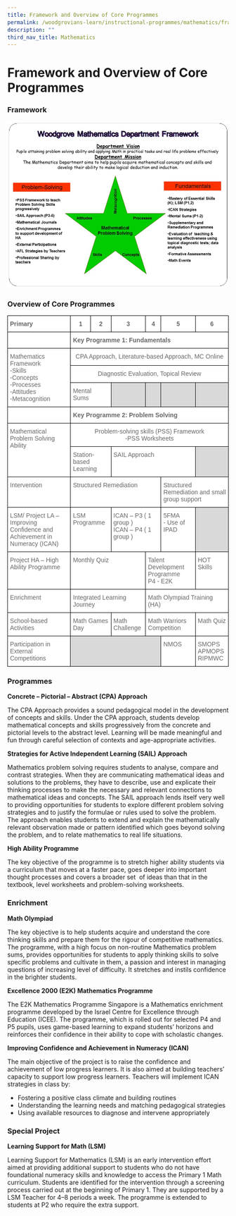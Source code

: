 ```yaml
---
title: Framework and Overview of Core Programmes
permalink: /woodgrovians-learn/instructional-programmes/mathematics/framework-and-overview-of-core-programmes
description: ""
third_nav_title: Mathematics
---
```

# **Framework and Overview of Core Programmes**

### Framework

![](/images/Math%20Framework%202016%20for%20website_14Jan16.jpg)

### Overview of Core Programmes

<table style="border-collapse:collapse;border-spacing:0" class="tg"><thead><tr><th style="background-color:#FFF;border-color:black;border-style:solid;border-width:1px;color:#676767;font-family:Arial, sans-serif;font-size:14px;font-weight:bold;overflow:hidden;padding:10px 5px;text-align:left;vertical-align:top;word-break:normal">Primary</th><th style="background-color:#FFF;border-color:black;border-style:solid;border-width:1px;color:#676767;font-family:Arial, sans-serif;font-size:14px;font-weight:bold;overflow:hidden;padding:10px 5px;text-align:center;vertical-align:top;word-break:normal">1</th><th style="background-color:#FFF;border-color:black;border-style:solid;border-width:1px;color:#676767;font-family:Arial, sans-serif;font-size:14px;font-weight:bold;overflow:hidden;padding:10px 5px;text-align:center;vertical-align:top;word-break:normal">2</th><th style="background-color:#FFF;border-color:black;border-style:solid;border-width:1px;color:#676767;font-family:Arial, sans-serif;font-size:14px;font-weight:bold;overflow:hidden;padding:10px 5px;text-align:center;vertical-align:top;word-break:normal">3</th><th style="background-color:#FFF;border-color:black;border-style:solid;border-width:1px;color:#676767;font-family:Arial, sans-serif;font-size:14px;font-weight:bold;overflow:hidden;padding:10px 5px;text-align:center;vertical-align:top;word-break:normal">4</th><th style="background-color:#FFF;border-color:black;border-style:solid;border-width:1px;color:#676767;font-family:Arial, sans-serif;font-size:14px;font-weight:bold;overflow:hidden;padding:10px 5px;text-align:center;vertical-align:top;word-break:normal">5</th><th style="background-color:#FFF;border-color:black;border-style:solid;border-width:1px;color:#676767;font-family:Arial, sans-serif;font-size:14px;font-weight:bold;overflow:hidden;padding:10px 5px;text-align:center;vertical-align:top;word-break:normal">6</th></tr></thead><tbody><tr><td style="background-color:#FFF;border-color:black;border-style:solid;border-width:1px;color:#676767;font-family:Arial, sans-serif;font-size:14px;overflow:hidden;padding:10px 5px;text-align:left;vertical-align:top;word-break:normal"> </td><td style="background-color:#FFF;border-color:black;border-style:solid;border-width:1px;color:#676767;font-family:Arial, sans-serif;font-size:14px;font-weight:bold;overflow:hidden;padding:10px 5px;text-align:left;vertical-align:top;word-break:normal" colspan="6">Key Programme 1: Fundamentals</td></tr><tr><td style="background-color:#FFF;border-color:black;border-style:solid;border-width:1px;color:#676767;font-family:Arial, sans-serif;font-size:14px;overflow:hidden;padding:10px 5px;text-align:left;vertical-align:top;word-break:normal" rowspan="3"><span style="color:#676767">Mathematics Framework</span><br><span style="color:#676767">-Skills</span><br><span style="color:#676767">-Concepts</span><br><span style="color:#676767">-Processes</span><br><span style="color:#676767">-Attitudes</span><br><span style="color:#676767">-Metacognition</span></td><td style="background-color:#FFF;border-color:black;border-style:solid;border-width:1px;color:#676767;font-family:Arial, sans-serif;font-size:14px;overflow:hidden;padding:10px 5px;text-align:center;vertical-align:top;word-break:normal" colspan="6"><span style="color:#676767">CPA Approach,  Literature-based Approach,  MC Online</span></td></tr><tr><td style="background-color:#FFF;border-color:black;border-style:solid;border-width:1px;color:#676767;font-family:Arial, sans-serif;font-size:14px;overflow:hidden;padding:10px 5px;text-align:center;vertical-align:top;word-break:normal" colspan="6"><span style="color:#676767">Diagnostic Evaluation,   Topical Review</span></td></tr><tr><td style="background-color:#FFF;border-color:black;border-style:solid;border-width:1px;color:#676767;font-family:Arial, sans-serif;font-size:14px;overflow:hidden;padding:10px 5px;text-align:left;vertical-align:top;word-break:normal" colspan="2"><span style="color:#676767">    Mental Sums</span></td><td style="background-color:#D9D9D9;border-color:black;border-style:solid;border-width:1px;color:#676767;font-family:Arial, sans-serif;font-size:14px;overflow:hidden;padding:10px 5px;text-align:center;vertical-align:top;word-break:normal"> </td><td style="background-color:#D9D9D9;border-color:black;border-style:solid;border-width:1px;color:#676767;font-family:Arial, sans-serif;font-size:14px;overflow:hidden;padding:10px 5px;text-align:center;vertical-align:top;word-break:normal"> </td><td style="background-color:#D9D9D9;border-color:black;border-style:solid;border-width:1px;color:#676767;font-family:Arial, sans-serif;font-size:14px;overflow:hidden;padding:10px 5px;text-align:center;vertical-align:top;word-break:normal"> </td><td style="background-color:#D9D9D9;border-color:black;border-style:solid;border-width:1px;color:#676767;font-family:Arial, sans-serif;font-size:14px;overflow:hidden;padding:10px 5px;text-align:center;vertical-align:top;word-break:normal"> </td></tr><tr><td style="background-color:#FFF;border-color:black;border-style:solid;border-width:1px;color:#676767;font-family:Arial, sans-serif;font-size:14px;overflow:hidden;padding:10px 5px;text-align:left;vertical-align:top;word-break:normal"> </td><td style="background-color:#FFF;border-color:black;border-style:solid;border-width:1px;color:#676767;font-family:Arial, sans-serif;font-size:14px;font-weight:bold;overflow:hidden;padding:10px 5px;text-align:left;vertical-align:top;word-break:normal" colspan="6">Key Programme 2: Problem Solving</td></tr><tr><td style="background-color:#FFF;border-color:black;border-style:solid;border-width:1px;color:#676767;font-family:Arial, sans-serif;font-size:14px;overflow:hidden;padding:10px 5px;text-align:left;vertical-align:top;word-break:normal" rowspan="2"><span style="color:#676767">Mathematical Problem Solving  Ability</span></td><td style="background-color:#FFF;border-color:black;border-style:solid;border-width:1px;color:#676767;font-family:Arial, sans-serif;font-size:14px;overflow:hidden;padding:10px 5px;text-align:center;vertical-align:top;word-break:normal" colspan="6"><span style="color:#676767">Problem-solving skills (PSS) Framework</span><br><span style="color:#676767">-PSS Worksheets</span></td></tr><tr><td style="background-color:#FFF;border-color:black;border-style:solid;border-width:1px;color:#676767;font-family:Arial, sans-serif;font-size:14px;overflow:hidden;padding:10px 5px;text-align:left;vertical-align:top;word-break:normal" colspan="2"><span style="color:#676767">Station-based Learning</span></td><td style="background-color:#FFF;border-color:black;border-style:solid;border-width:1px;color:#676767;font-family:Arial, sans-serif;font-size:14px;overflow:hidden;padding:10px 5px;text-align:left;vertical-align:top;word-break:normal" colspan="3"><span style="color:#676767">SAIL Approach</span></td><td style="background-color:#D9D9D9;border-color:black;border-style:solid;border-width:1px;color:#676767;font-family:Arial, sans-serif;font-size:14px;overflow:hidden;padding:10px 5px;text-align:left;vertical-align:top;word-break:normal"> </td></tr><tr><td style="background-color:#FFF;border-color:black;border-style:solid;border-width:1px;color:#676767;font-family:Arial, sans-serif;font-size:14px;overflow:hidden;padding:10px 5px;text-align:left;vertical-align:top;word-break:normal"><span style="color:#676767">Intervention</span></td><td style="background-color:#FFF;border-color:black;border-style:solid;border-width:1px;color:#676767;font-family:Arial, sans-serif;font-size:14px;overflow:hidden;padding:10px 5px;text-align:left;vertical-align:top;word-break:normal" colspan="4"><span style="color:#676767">Structured Remediation</span></td><td style="background-color:#FFF;border-color:black;border-style:solid;border-width:1px;color:#676767;font-family:Arial, sans-serif;font-size:14px;overflow:hidden;padding:10px 5px;text-align:left;vertical-align:top;word-break:normal" colspan="2"><span style="color:#676767">Structured Remediation  and small group support</span></td></tr><tr><td style="background-color:#FFF;border-color:black;border-style:solid;border-width:1px;color:#676767;font-family:Arial, sans-serif;font-size:14px;overflow:hidden;padding:10px 5px;text-align:left;vertical-align:top;word-break:normal"><span style="color:#676767">LSM/ Project LA – Improving Confidence and Achievement in Numeracy (ICAN)</span></td><td style="background-color:#FFF;border-color:black;border-style:solid;border-width:1px;color:#676767;font-family:Arial, sans-serif;font-size:14px;overflow:hidden;padding:10px 5px;text-align:left;vertical-align:top;word-break:normal" colspan="2"><span style="color:#676767">LSM Programme</span></td><td style="background-color:#FFF;border-color:black;border-style:solid;border-width:1px;color:#676767;font-family:Arial, sans-serif;font-size:14px;overflow:hidden;padding:10px 5px;text-align:left;vertical-align:top;word-break:normal" colspan="2"><span style="color:#676767">ICAN – P3 ( 1 group )</span><br><span style="color:#676767">ICAN – P4 ( 1 group )</span></td><td style="background-color:#FFF;border-color:black;border-style:solid;border-width:1px;color:#676767;font-family:Arial, sans-serif;font-size:14px;overflow:hidden;padding:10px 5px;text-align:left;vertical-align:top;word-break:normal"><span style="color:#676767"> 5FMA</span><br><span style="color:#676767">-   Use of</span><br><span style="color:#676767">    IPAD</span><br> </td><td style="background-color:#D9D9D9;border-color:black;border-style:solid;border-width:1px;color:#676767;font-family:Arial, sans-serif;font-size:14px;overflow:hidden;padding:10px 5px;text-align:left;vertical-align:top;word-break:normal"> </td></tr><tr><td style="background-color:#FFF;border-color:black;border-style:solid;border-width:1px;color:#676767;font-family:Arial, sans-serif;font-size:14px;overflow:hidden;padding:10px 5px;text-align:left;vertical-align:top;word-break:normal"><span style="color:#676767">Project HA – High Ability Programme</span></td><td style="background-color:#FFF;border-color:black;border-style:solid;border-width:1px;color:#676767;font-family:Arial, sans-serif;font-size:14px;overflow:hidden;padding:10px 5px;text-align:left;vertical-align:top;word-break:normal" colspan="3"><span style="color:#676767">Monthly Quiz</span></td><td style="background-color:#FFF;border-color:black;border-style:solid;border-width:1px;color:#676767;font-family:Arial, sans-serif;font-size:14px;overflow:hidden;padding:10px 5px;text-align:left;vertical-align:top;word-break:normal" colspan="2"><span style="color:#676767">Talent Development Programme</span><br><span style="color:#676767">P4 - E2K</span></td><td style="background-color:#FFF;border-color:black;border-style:solid;border-width:1px;color:#676767;font-family:Arial, sans-serif;font-size:14px;overflow:hidden;padding:10px 5px;text-align:left;vertical-align:top;word-break:normal"><span style="color:#676767">HOT Skills</span></td></tr><tr><td style="background-color:#FFF;border-color:black;border-style:solid;border-width:1px;color:#676767;font-family:Arial, sans-serif;font-size:14px;overflow:hidden;padding:10px 5px;text-align:left;vertical-align:top;word-break:normal"><span style="color:#676767">Enrichment</span></td><td style="background-color:#FFF;border-color:black;border-style:solid;border-width:1px;color:#676767;font-family:Arial, sans-serif;font-size:14px;overflow:hidden;padding:10px 5px;text-align:left;vertical-align:top;word-break:normal" colspan="3"><span style="color:#676767">Integrated Learning Journey</span></td><td style="background-color:#FFF;border-color:black;border-style:solid;border-width:1px;color:#676767;font-family:Arial, sans-serif;font-size:14px;overflow:hidden;padding:10px 5px;text-align:left;vertical-align:top;word-break:normal" colspan="3"><span style="color:#676767">Math Olympiad Training (HA)</span></td></tr><tr><td style="background-color:#FFF;border-color:black;border-style:solid;border-width:1px;color:#676767;font-family:Arial, sans-serif;font-size:14px;overflow:hidden;padding:10px 5px;text-align:left;vertical-align:top;word-break:normal"><span style="color:#676767">School-based Activities</span></td><td style="background-color:#FFF;border-color:black;border-style:solid;border-width:1px;color:#676767;font-family:Arial, sans-serif;font-size:14px;overflow:hidden;padding:10px 5px;text-align:left;vertical-align:top;word-break:normal" colspan="2"><span style="color:#676767">Math Games Day</span></td><td style="background-color:#FFF;border-color:black;border-style:solid;border-width:1px;color:#676767;font-family:Arial, sans-serif;font-size:14px;overflow:hidden;padding:10px 5px;text-align:left;vertical-align:top;word-break:normal"><span style="color:#676767">Math</span><br><span style="color:#676767">Challenge</span></td><td style="background-color:#FFF;border-color:black;border-style:solid;border-width:1px;color:#676767;font-family:Arial, sans-serif;font-size:14px;overflow:hidden;padding:10px 5px;text-align:left;vertical-align:top;word-break:normal" colspan="2"><span style="color:#676767">Math Warriors Competition</span><br> </td><td style="background-color:#FFF;border-color:black;border-style:solid;border-width:1px;color:#676767;font-family:Arial, sans-serif;font-size:14px;overflow:hidden;padding:10px 5px;text-align:left;vertical-align:top;word-break:normal"><span style="color:#676767">Math Quiz</span></td></tr><tr><td style="background-color:#FFF;border-color:black;border-style:solid;border-width:1px;color:#676767;font-family:Arial, sans-serif;font-size:14px;overflow:hidden;padding:10px 5px;text-align:left;vertical-align:top;word-break:normal"><span style="color:#676767">Participation in External Competitions</span></td><td style="background-color:#D9D9D9;border-color:black;border-style:solid;border-width:1px;color:#676767;font-family:Arial, sans-serif;font-size:14px;overflow:hidden;padding:10px 5px;text-align:left;vertical-align:top;word-break:normal" colspan="4"> &nbsp;&nbsp;&nbsp;</td><td style="background-color:#FFF;border-color:black;border-style:solid;border-width:1px;color:#676767;font-family:Arial, sans-serif;font-size:14px;overflow:hidden;padding:10px 5px;text-align:left;vertical-align:top;word-break:normal"><span style="color:#676767">NMOS</span></td><td style="background-color:#FFF;border-color:black;border-style:solid;border-width:1px;color:#676767;font-family:Arial, sans-serif;font-size:14px;overflow:hidden;padding:10px 5px;text-align:left;vertical-align:top;word-break:normal"><span style="color:#676767">SMOPS</span><br><span style="color:#676767">APMOPS</span><br><span style="color:#676767">RIPMWC</span></td></tr></tbody></table>


### Programmes

**Concrete – Pictorial – Abstract (CPA) Approach**

The CPA Approach provides a sound pedagogical model in the development of concepts and skills. Under the CPA approach, students develop mathematical concepts and skills progressively from the concrete and pictorial levels to the abstract level. Learning will be made meaningful and fun through careful selection of contexts and age-appropriate activities.

**Strategies for Active Independent Learning (SAIL) Approach**

Mathematics problem solving requires students to analyse, compare and contrast strategies. When they are communicating mathematical ideas and solutions to the problems, they have to describe, use and explicate their thinking processes to make the necessary and relevant connections to mathematical ideas and concepts. The SAIL approach lends itself very well to providing opportunities for students to explore different problem solving strategies and to justify the formulae or rules used to solve the problem. The approach enables students to extend and explain the mathematically relevant observation made or pattern identified which goes beyond solving the problem, and to relate mathematics to real life situations.

**High Ability Programme**

The key objective of the programme is to stretch higher ability students via a curriculum that moves at a faster pace, goes deeper into important thought processes and covers a broader set  of ideas than that in the textbook, level worksheets and problem-solving worksheets.

### Enrichment

**Math Olympiad**

The key objective is to help students acquire and understand the core thinking skills and prepare them for the rigour of competitive mathematics. The programme, with a high focus on non-routine Mathematics problem sums, provides opportunities for students to apply thinking skills to solve specific problems and cultivate in them, a passion and interest in managing questions of increasing level of difficulty. It stretches and instils confidence in the brighter students.

**Excellence 2000 (E2K) Mathematics Programme**

The E2K Mathematics Programme Singapore is a Mathematics enrichment programme developed by the Israel Centre for Excellence through Education (ICEE). The programme, which is rolled out for selected P4 and P5 pupils, uses game-based learning to expand students’ horizons and reinforces their confidence in their ability to cope with scholastic changes.

**Improving Confidence and Achievement in Numeracy (ICAN)**

The main objective of the project is to raise the confidence and achievement of low progress learners. It is also aimed at building teachers’ capacity to support low progress learners. Teachers will implement ICAN strategies in class by:

* Fostering a positive class climate and building routines
* Understanding the learning needs and matching pedagogical strategies
* Using available resources to diagnose and intervene appropriately

### Special Project

**Learning Support for Math (LSM)**

Learning Support for Mathematics (LSM) is an early intervention effort aimed at providing additional support to students who do not have foundational numeracy skills and knowledge to access the Primary 1 Math curriculum. Students are identified for the intervention through a screening process carried out at the beginning of Primary 1. They are supported by a LSM Teacher for 4–8 periods a week. The programme is extended to students at P2 who require the extra support.